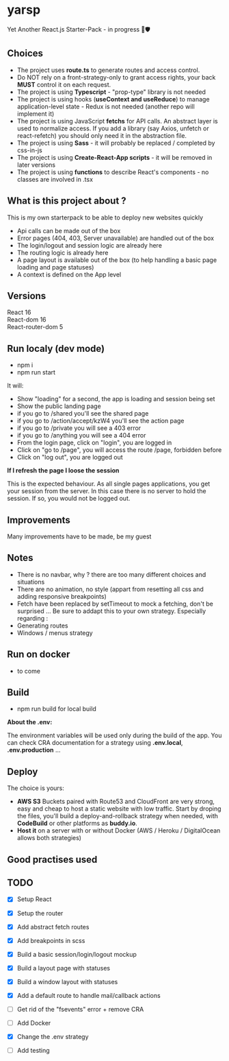 # yarsp

Yet Another React.js Starter-Pack - in progress 💎🛡 

## Choices

* The project uses **route.ts** to generate routes and access control.
* Do NOT rely on a front-strategy-only to grant access rights, your back **MUST** control it on each request.
* The project is using **Typescript** - "prop-type" library is not needed
* The project is using hooks (**useContext and useReduce**) to manage application-level state - Redux is not needed (another repo will implement it)
* The project is using JavaScript **fetchs** for API calls. An abstract layer is used to normalize access. If you add a library (say Axios, unfetch or react-refetch) you should only need it in the abstraction file. 
* The project is using **Sass** - it will probably be replaced / completed by css-in-js
* The project is using **Create-React-App scripts** - it will be removed in later versions
* The project is using **functions** to describe React's components - no classes are involved in .tsx

## What is this project about ?

This is my own starterpack to be able to deploy new websites quickly
* Api calls can be made out of the box
* Error pages (404, 403, Server unavailable) are handled out of the box
* The login/logout and session logic are already here
* The routing logic is already here
* A page layout is available out of the box (to help handling a basic page loading and page statuses)
* A context is defined on the App level

## Versions

React 16  
React-dom 16  
React-router-dom 5

## Run localy (dev mode)

* npm i
* npm run start

It will:
* Show "loading" for a second, the app is loading and session being set
* Show the public landing page
* if you go to /shared you'll see the shared page
* if you go to /action/accept/kzW4 you'll see the action page
* if you go to /private you will see a 403 error
* if you go to /anything you will see a 404 error
* From the login page, click on "login", you are logged in
* Click on "go to /page", you will access the route /page, forbidden before
* Click on "log out", you are logged out

**If I refresh the page I loose the session**

This is the expected behaviour. As all single pages applications, you get your session from the server. In this case there is no server to hold the session. If so, you would not be logged out.

## Improvements

Many improvements have to be made, be my guest

## Notes

* There is no navbar, why ? there are too many different choices and situations
* There are no animation, no style (appart from resetting all css and adding responsive breakpoints)
* Fetch have been replaced by setTimeout to mock a fetching, don't be surprised ...
Be sure to addapt this to your own strategy. Especially regarding :
* Generating routes
* Windows / menus strategy

## Run on docker

* to come

## Build

* npm run build for local build

**About the .env:**    

The environment variables will be used only during the build of the app. You can check CRA documentation for a strategy using **.env.local**, **.env.production** ... 

## Deploy

The choice is yours:
* **AWS S3** Buckets paired with Route53 and CloudFront are very strong, easy and cheap to host a static website with low traffic. Start by droping the files, you'll build a deploy-and-rollback strategy when needed, with **CodeBuild** or other platforms as **buddy.io**.
* **Host it** on a server with or without Docker (AWS / Heroku / DigitalOcean allows both strategies)

## Good practises used

## TODO
*[x] Setup React  
*[x] Setup the router   
*[x] Add abstract fetch routes   
*[x] Add breakpoints in scss
*[x] Build a basic session/login/logout mockup   
*[x] Build a layout page with statuses   
*[x] Build a window layout with statuses   
*[x] Add a default route to handle mail/callback actions   
*[ ] Get rid of the "fsevents" error + remove CRA  
*[ ] Add Docker   
*[x] Change the .env strategy  
*[ ] Add testing    
 
